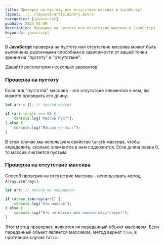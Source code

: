 ```yaml
---
title: Проверка на пустоту или отсутствие массива в JavaScript
layout: ../../layouts/ArticleEntry.astro
categories: [javascript]
pubDate: 2024-03-09
description: Проверка на пустоту или отсутствие массива в JavaScript
keywords: javascript
---
```


В **JavaScript** проверка на пустоту или отсутствие массива может быть выполнена различными способами в зависимости от вашей точки зрения на "пустоту" и "отсутствие". 

Давайте рассмотрим несколько вариантов.

### Проверка на пустоту

Если под "пустотой" массива - это отсутствие элементов в нем, вы можете проверить его длину.

```javascript
let arr = []; // пустой массив

if (arr.length === 0) {
    console.log("Массив пуст");
} else {
    console.log("Массив не пуст");
}
```

В этом случае мы используем свойство `length` массива, чтобы определить, сколько элементов в нем содержится. Если длина равна 0, то массив считается пустым.

### Проверка на отсутствие массива

Cпособ проверки на отсутствие массива - использовать метод `Array.isArray()`.

```javascript
let arr; // массив не определен

if (Array.isArray(arr)) {
    console.log("Это массив");
} else {
    console.log("Это не массив или массив отсутствует");
}
```

Этот метод проверяет, является ли переданный объект массивом. Если переданный объект является массивом, метод вернет `true`, в противном случае `false`.